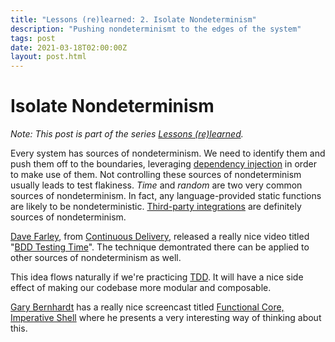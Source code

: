```yaml
---
title: "Lessons (re)learned: 2. Isolate Nondeterminism"
description: "Pushing nondeterminismt to the edges of the system"
tags: post
date: 2021-03-18T02:00:00Z
layout: post.html
---
```


# Isolate Nondeterminism

_Note: This post is part of the series [Lessons (re)learned](/posts/lessons-re-learned-0)._

Every system has sources of nondeterminism. We need to identify them and push them off to the boundaries, leveraging [dependency injection](/posts/lessons-re-learned-4-inject-dependencies) in order to make use of them. Not controlling these sources of nondeterminism usually leads to test flakiness. _Time_ and _random_ are two very common sources of nondeterminism. In fact, any language-provided static functions are likely to be nondeterministic. [Third-party integrations](/posts/lessons-re-learned-3-reduced-integration-surface) are definitely sources of nondeterminism.

[Dave Farley](https://www.davefarley.net/), from [Continuous Delivery](https://www.continuousdelivery.com/), released a really nice video titled "[BDD Testing Time](https://www.youtube.com/watch?v=Xa6UEHyEyzQ)". The technique demontrated there can be applied to other sources of nondeterminism as well.

This idea flows naturally if we're practicing [TDD](https://www.amazon.com.au/Test-Driven-Development-Kent-Beck/dp/0321146530). It will have a nice side effect of making our codebase more modular and composable.

[Gary Bernhardt](https://twitter.com/garybernhardt) has a really nice screencast titled [Functional Core, Imperative Shell](https://www.destroyallsoftware.com/screencasts/catalog/functional-core-imperative-shell) where he presents a very interesting way of thinking about this.
